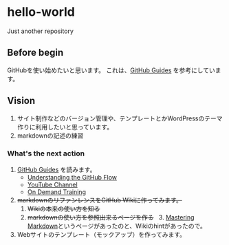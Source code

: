 # hello-world
Just another repository

## Before begin
GitHubを使い始めたいと思います。
これは、[GitHub Guides](https://guides.github.com/activities/hello-world/ "Hellow World") を参考にしています。

## Vision
1. サイト制作などのバージョン管理や、テンプレートとかWordPressのテーマ作りに利用したいと思っています。
2. markdownの記述の練習

### What's the next action

1. [GitHub Guides](https://guides.github.com/) を読みます。
   * [Understanding the GitHub Flow](https://guides.github.com/introduction/flow/)
   + [YouTube Channel](http://youtube.com/githubguides)
   - [On Demand Training](https://services.github.com/on-demand/)
2. ~~markdownのリファンレンスをGitHub Wikiに作ってみます。~~
   1. ~~Wikiの本来の使い方を知る~~
   2. ~~markdownの使い方を参照出来るページを作る~~
   3. [Mastering Markdown](https://guides.github.com/features/mastering-markdown/)というページがあったのと、Wikiのhintがあったので。
3. Webサイトのテンプレート（モックアップ）を作ってみます。

